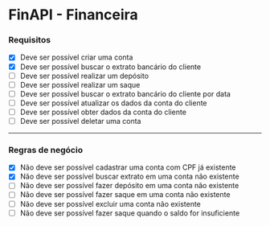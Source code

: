 # FinAPI - Financeira

 ### Requisitos 
 <!-- Tudo aquilo que meu sistema precisa fazer -->

- [x] Deve ser possível criar uma conta
- [x] Deve ser possível buscar o extrato bancário do cliente
- [ ] Deve ser possível realizar um depósito
- [ ] Deve ser possível realizar um saque
- [ ] Deve ser possível buscar o extrato bancário do cliente por data
- [ ] Deve ser possível atualizar os dados da conta do cliente
- [ ] Deve ser possível obter dados da conta do cliente
- [ ] Deve ser possível deletar uma conta

---

### Regras de negócio
<!-- Premissas e restrições aplicadas para que o negócio funcione da maneira esperada -->

- [x] Não deve ser possível cadastrar uma conta com CPF já existente
- [x] Não deve ser possível buscar extrato em uma conta não existente
- [ ] Não deve ser possível fazer depósito em uma conta não existente
- [ ] Não deve ser possível fazer saque em uma conta não existente
- [ ] Não deve ser possível excluir uma conta não existente
- [ ] Não deve ser possível fazer saque quando o saldo for insuficiente